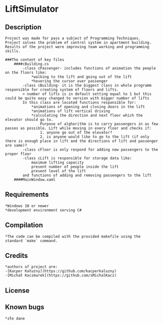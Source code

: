 # LiftSimulator

## Description
	Project was made for pass a subject of Programming Techniques.
	Project solves the problem of control system in apartment building.
	Results of the project were improving team working and programming skills. 
	
	###The content of key files
		####cBuilding.cs
			-class cPassenger- includes functions of animation the people on the floors like:
				*walking to the lift and going out of the lift
				*hovering the cursor over passenger
			-class cBuilding- it is the biggest class in whole programm responsible for creating system of floors and lifts.
			> number of lifts is in default setting equal to 1 but this could be quite easy changed to version with bigger number of lifts
			In this class are located functions responsible for:
				*animations of opening and closing doors in the lift 
				*animations of lift vertical driving
				*calculating the direction and next floor which the elevator should go to.
					Purpose of alghorithm is to carry passengers in as few passes as possible. Lift while moving in every floor and checks if:
					1. anyone go out of the elevator?
					2. is anyone would like to go to the lift (if only there is enough place in lift and the directions of lift and passenger are same)?
			-class cFloor is only respond for adding new passengers to the proper floor
			-class cLift is responsible for storage data like:
				maximum lifting capacity
				present number of people inside the lift
				present level of the lift
			and functions of adding and removing passengers to the lift
		####MainWindow.xaml
	
## Requirements
	*Windows 10 or newer
	*development environment serving C#

## Compilation

	*The code can be compiled with the provided makefile using the standard `make` command.

## Credits
	*authors of project are:
	-[Kacper Kałużny](https://github.com/kacperkaluzny)
	-[Michał Kaczmarek](https://github.com/sMichalKacz)

## License

## Known bugs
	*złe dane
